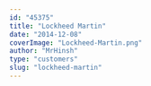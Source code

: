 ```yaml
---
id: "45375"
title: "Lockheed Martin"
date: "2014-12-08"
coverImage: "Lockheed-Martin.png"
author: "MrHinsh"
type: "customers"
slug: "lockheed-martin"
---
```



